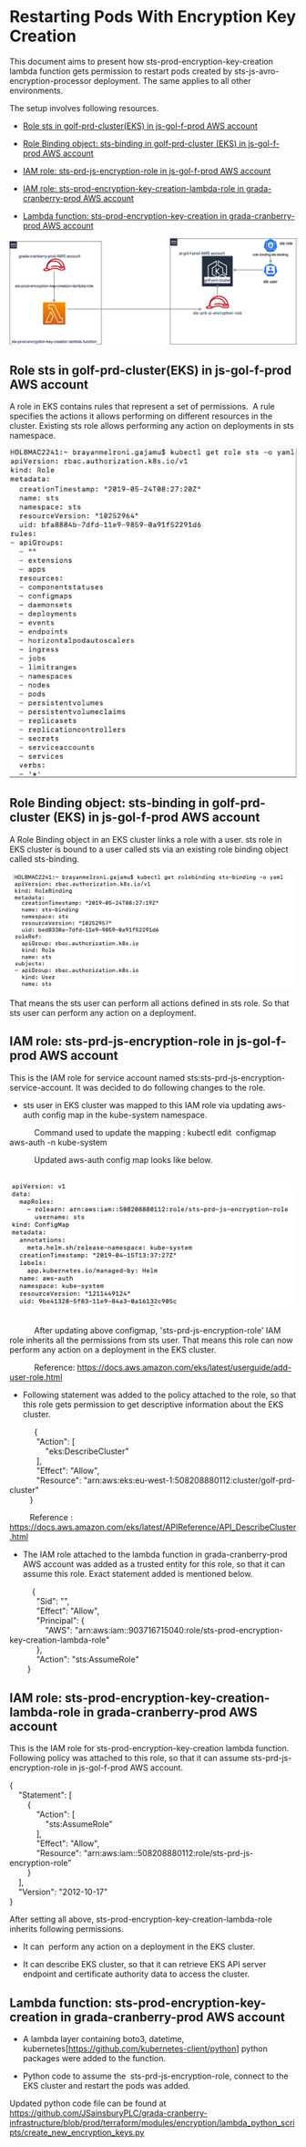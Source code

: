 # Restarting Pods With Encryption Key Creation

This document aims to present how sts-prod-encryption-key-creation
lambda function gets permission to restart pods created by
sts-js-avro-encryption-processor deployment. The same applies to all
other environments.

The setup involves following resources. 

-   [Role sts in golf-prd-cluster(EKS) in js-gol-f-prod AWS
    account](#RestartingPodsWithEncryptionKeyCreation)

-   [Role Binding object: sts-binding in golf-prd-cluster (EKS) in
    js-gol-f-prod AWS account](#RestartingPodsWithEncryptionKeyCreation)

-   [IAM role: sts-prd-js-encryption-role in js-gol-f-prod AWS
    account](#RestartingPodsWithEncryptionKeyCreation)

-   [IAM role: sts-prod-encryption-key-creation-lambda-role in
    grada-cranberry-prod AWS
    account](#RestartingPodsWithEncryptionKeyCreation)

-   [Lambda function: sts-prod-encryption-key-creation in
    grada-cranberry-prod AWS
    account](#RestartingPodsWithEncryptionKeyCreation)

![](media/image1.png)

## Role sts in golf-prd-cluster(EKS) in js-gol-f-prod AWS account

A role in EKS contains rules that represent a set of permissions.  A
rule specifies the actions it allows performing on different resources
in the cluster. Existing sts role allows performing any action on
deployments in sts namespace. 

![](media/image2.png)

## Role Binding object: sts-binding in golf-prd-cluster (EKS) in js-gol-f-prod AWS account

A Role Binding object in an EKS cluster links a role with a user. sts
role in EKS cluster is bound to a user called sts via an existing role
binding object called sts-binding.  

![](media/image3.png)

That means the sts user can perform all actions defined in sts role. So
that sts user can perform any action on a deployment. 

## IAM role: sts-prd-js-encryption-role in js-gol-f-prod AWS account

This is the IAM role for service account named
sts:sts-prd-js-encryption-service-account. It was decided to do
following changes to the role. 

-   sts user in EKS cluster was mapped to this IAM role via updating
    aws-auth config map in the kube-system namespace.  

           Command used to update the mapping : kubectl edit  configmap
aws-auth -n kube-system

           Updated aws-auth config map looks like below. 

           ![](media/image4.png) 

           After updating above configmap,
\'sts-prd-js-encryption-role\' IAM role inherits all the permissions
from sts user. That means this role can now perform any action on a
deployment in the EKS cluster.   

           Reference:
<https://docs.aws.amazon.com/eks/latest/userguide/add-user-role.html> 

-   Following statement was added to the policy attached to the role, so
    that this role gets permission to get descriptive information about
    the EKS cluster.  

           {\
            \"Action\": \[\
                \"eks:DescribeCluster\"\
            \],\
            \"Effect\": \"Allow\",\
            \"Resource\":
\"arn:aws:eks:eu-west-1:508208880112:cluster/golf-prd-cluster\"\
         }

         Reference :
<https://docs.aws.amazon.com/eks/latest/APIReference/API_DescribeCluster.html>

-   The IAM role attached to the lambda function in grada-cranberry-prod
    AWS account was added as a trusted entity for this role, so that it
    can assume this role. Exact statement added is mentioned below. 

          {\
            \"Sid\": \"\",\
            \"Effect\": \"Allow\",\
            \"Principal\": {\
                \"AWS\":
\"arn:aws:iam::903716715040:role/sts-prod-encryption-key-creation-lambda-role\"\
            },\
            \"Action\": \"sts:AssumeRole\"\
        }

## IAM role: sts-prod-encryption-key-creation-lambda-role in grada-cranberry-prod AWS account

This is the IAM role for sts-prod-encryption-key-creation lambda
function. Following policy was attached to this role, so that it can
assume sts-prd-js-encryption-role in js-gol-f-prod AWS account. 

{\
    \"Statement\": \[\
        {\
            \"Action\": \[\
                \"sts:AssumeRole\"\
            \],\
            \"Effect\": \"Allow\",\
            \"Resource\":
\"arn:aws:iam::508208880112:role/sts-prd-js-encryption-role\"\
        }\
    \],\
    \"Version\": \"2012-10-17\"\
}

After setting all above, sts-prod-encryption-key-creation-lambda-role
inherits following permissions.

-   It can  perform any action on a deployment in the EKS cluster. 

-   It can describe EKS cluster, so that it can retrieve EKS API server
    endpoint and certificate authority data to access the cluster.

## Lambda function: sts-prod-encryption-key-creation in grada-cranberry-prod AWS account

-   A lambda layer containing boto3, datetime,
    kubernetes\[<https://github.com/kubernetes-client/python>\] python
    packages were added to the function.  

-   Python code to assume the  sts-prd-js-encryption-role, connect to
    the EKS cluster and restart the pods was added. 

Updated python code file can be found at
<https://github.com/JSainsburyPLC/grada-cranberry-infrastructure/blob/prod/terraform/modules/encryption/lambda_python_scripts/create_new_encryption_keys.py>
